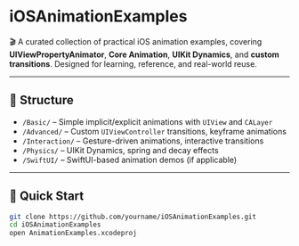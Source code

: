 # iOSAnimationExamples

🎬 A curated collection of practical iOS animation examples, covering **UIViewPropertyAnimator**, **Core Animation**, **UIKit Dynamics**, and **custom transitions**. Designed for learning, reference, and real-world reuse.

---

## 📂 Structure

- `/Basic/` – Simple implicit/explicit animations with `UIView` and `CALayer`
- `/Advanced/` – Custom `UIViewController` transitions, keyframe animations
- `/Interaction/` – Gesture-driven animations, interactive transitions
- `/Physics/` – UIKit Dynamics, spring and decay effects
- `/SwiftUI/` – SwiftUI-based animation demos (if applicable)

---

## 🚀 Quick Start

```bash
git clone https://github.com/yourname/iOSAnimationExamples.git
cd iOSAnimationExamples
open AnimationExamples.xcodeproj
